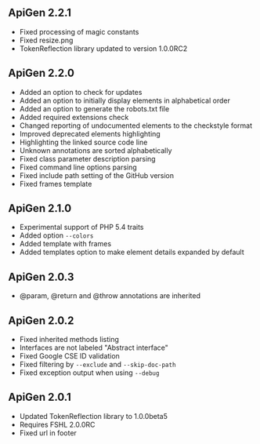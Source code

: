 ## ApiGen 2.2.1 ##

* Fixed processing of magic constants
* Fixed resize.png
* TokenReflection library updated to version 1.0.0RC2

## ApiGen 2.2.0 ##

* Added an option to check for updates
* Added an option to initially display elements in alphabetical order
* Added an option to generate the robots.txt file
* Added required extensions check
* Changed reporting of undocumented elements to the checkstyle format
* Improved deprecated elements highlighting
* Highlighting the linked source code line
* Unknown annotations are sorted alphabetically
* Fixed class parameter description parsing
* Fixed command line options parsing
* Fixed include path setting of the GitHub version
* Fixed frames template

## ApiGen 2.1.0 ##

* Experimental support of PHP 5.4 traits
* Added option ```--colors```
* Added template with frames
* Added templates option to make element details expanded by default

## ApiGen 2.0.3 ##

* @param, @return and @throw annotations are inherited

## ApiGen 2.0.2 ##

* Fixed inherited methods listing
* Interfaces are not labeled "Abstract interface"
* Fixed Google CSE ID validation
* Fixed filtering by ```--exclude``` and ```--skip-doc-path```
* Fixed exception output when using ```--debug```

## ApiGen 2.0.1 ##

* Updated TokenReflection library to 1.0.0beta5
* Requires FSHL 2.0.0RC
* Fixed url in footer
